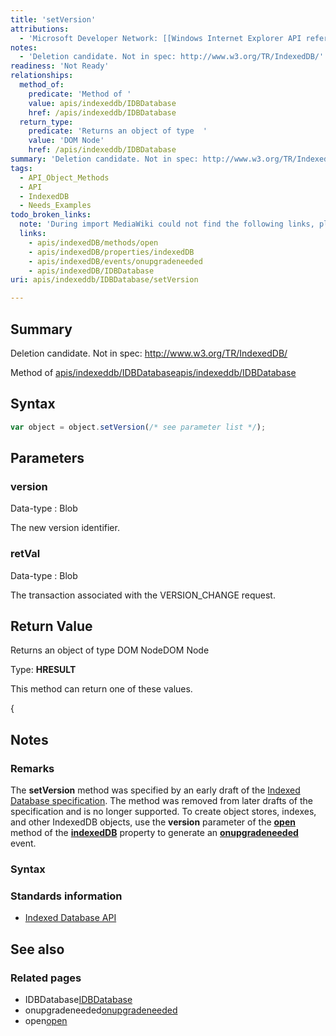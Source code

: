 ```yaml
---
title: 'setVersion'
attributions:
  - 'Microsoft Developer Network: [[Windows Internet Explorer API reference](http://msdn.microsoft.com/en-us/library/ie/hh828809%28v=vs.85%29.aspx) Article]'
notes:
  - 'Deletion candidate. Not in spec: http://www.w3.org/TR/IndexedDB/'
readiness: 'Not Ready'
relationships:
  method_of:
    predicate: 'Method of '
    value: apis/indexeddb/IDBDatabase
    href: /apis/indexeddb/IDBDatabase
  return_type:
    predicate: 'Returns an object of type  '
    value: 'DOM Node'
    href: /apis/indexeddb/IDBDatabase
summary: 'Deletion candidate. Not in spec: http://www.w3.org/TR/IndexedDB/'
tags:
  - API_Object_Methods
  - API
  - IndexedDB
  - Needs_Examples
todo_broken_links:
  note: 'During import MediaWiki could not find the following links, please fix and adjust this list.'
  links:
    - apis/indexedDB/methods/open
    - apis/indexedDB/properties/indexedDB
    - apis/indexedDB/events/onupgradeneeded
    - apis/indexedDB/IDBDatabase
uri: apis/indexeddb/IDBDatabase/setVersion

---
```

## Summary

Deletion candidate. Not in spec: http://www.w3.org/TR/IndexedDB/

Method of [apis/indexeddb/IDBDatabase](/apis/indexeddb/IDBDatabase)[apis/indexeddb/IDBDatabase](/apis/indexeddb/IDBDatabase)

## Syntax

``` js
var object = object.setVersion(/* see parameter list */);
```

## Parameters

### version

 Data-type
:   Blob

 The new version identifier.

### retVal

 Data-type
:   Blob

 The transaction associated with the VERSION\_CHANGE request.

## Return Value

Returns an object of type DOM NodeDOM Node

Type: **HRESULT**

This method can return one of these values.

{

## Notes

### Remarks

The **setVersion** method was specified by an early draft of the [Indexed Database specification](http://go.microsoft.com/fwlink/p/?LinkID=224519). The method was removed from later drafts of the specification and is no longer supported. To create object stores, indexes, and other IndexedDB objects, use the **version** parameter of the [**open**](/w/index.php?title=apis/indexedDB/methods/open&action=edit&redlink=1) method of the [**indexedDB**](/w/index.php?title=apis/indexedDB/properties/indexedDB&action=edit&redlink=1) property to generate an [**onupgradeneeded**](/w/index.php?title=apis/indexedDB/events/onupgradeneeded&action=edit&redlink=1) event.

### Syntax

### Standards information

-   [Indexed Database API](http://go.microsoft.com/fwlink/p/?LinkId=224519)

## See also

### Related pages

-   IDBDatabase[IDBDatabase](/w/index.php?title=apis/indexedDB/IDBDatabase&action=edit&redlink=1)
-   onupgradeneeded[onupgradeneeded](/w/index.php?title=apis/indexedDB/events/onupgradeneeded&action=edit&redlink=1)
-   open[open](/w/index.php?title=apis/indexedDB/methods/open&action=edit&redlink=1)
